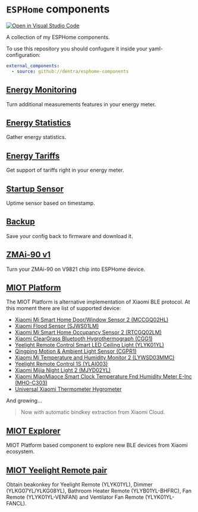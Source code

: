 # `ESPHome` components

[![Open in Visual Studio Code](https://open.vscode.dev/badges/open-in-vscode.svg)](https://open.vscode.dev/dentra/esphome-components)

A collection of my ESPHome components.

To use this repository you should confugure it inside your yaml-configuration:
```yaml
external_components:
  - source: github://dentra/esphome-components
```

## [Energy Monitoring](components/energy_monitoring/)
Turn additional measurements features in your energy meter.

## [Energy Statistics](components/energy_statistics/)
Gather energy statistics.

## [Energy Tariffs](components/energy_tariffs/)
Get support of tariffs right in your energy meter.

## [Startup Sensor](components/startup/)
Uptime sensor based on timestamp.

## [Backup](components/backup/)
Save your config back to firmware and download it.

## [ZMAi-90 v1](components/zmai90v1/)
Turn your ZMAi-90 on V9821 chip into ESPHome device.

## [MIOT Platform](components/miot/)
The MIOT Platform is alternative implementation of Xiaomi BLE protocol.
At this moment there are list of supported device:
 * [Xiaomi Mi Smart Home Door/Window Sensor 2 (MCCGQ02HL)](components/miot_mccgq02hl/)
 * [Xiaomi Flood Sensor (SJWS01LM)](components/miot_sjws01lm/)
 * [Xiaomi Mi Smart Home Occupancy Sensor 2 (RTCGQ02LM)](components/miot_rtcgq02lm/)
 * [Xiaomi ClearGrass Bluetooth Hygrothermograph (CGG1)](components/miot_cgg1/)
 * [Yeelight Remote Control Smart LED Ceiling Light (YLYK01YL)](components/miot_ylyk01yl/)
 * [Qingping Motion & Ambient Light Sensor (CGPR1)](components/miot_cgpr1/)
 * [Xiaomi Mi Temperature and Humidity Monitor 2 (LYWSD03MMC)](components/miot_lywsd03mmc/)
 * [Yeelight Remote Control 1S (YLAI003)](components/miot_ylai003/)
 * [Xiaomi Mijia Night Light 2 (MJYD02YL)](components/miot_mjyd02yla/)
 * [Xiaomi MiaoMiaoce Smart Clock Temperature Fnd Humidity Meter E-Inc (MHO-C303)](components/miot_mhoc303/)
 * [Universal Xiaomi Thermometer Hygrometer](components/miot_thermogigro/)

And growing...

> Now with automatic bindkey extraction from Xiaomi Cloud.

## [MIOT Explorer](components/miot_explorer/)
MIOT Platform based component to explore new BLE devices from Xiaomi ecosystem.

## [MIOT Yeelight Remote pair](components/miot_ylxx0xyl_pair/)
Obtain beakonkey for Yeelight Remote (YLYK01YL), Dimmer (YLKG07YL/YLKG08YL), Bathroom Heater Remote (YLYB01YL-BHFRC), Fan Remote (YLYK01YL-VENFAN) and Ventilator Fan Remote (YLYK01YL-FANCL).
